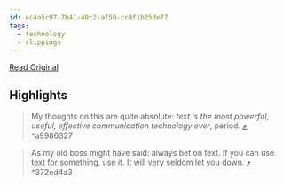 ```yaml
---
id: ec4a5c97-7b41-40c2-a750-cc8f1b25de77
tags:
  - technology
  - clippings
---
```


[Read Original](https://graydon2.dreamwidth.org/193447.html)

## Highlights

> My thoughts on this are quite absolute: _text is the most powerful, useful, effective communication technology ever_, period. [⤴️](https://omnivore.app/me/graydon-2-always-bet-on-text-18b62674488#a9986327-3864-4a23-88e4-142e3366ce35)  ^a9986327

> As my old boss might have said: always bet on text. If you can use text for something, use it. It will very seldom let you down. [⤴️](https://omnivore.app/me/graydon-2-always-bet-on-text-18b62674488#372ed4a3-8d61-4850-a56d-7b03dcac2951)  ^372ed4a3

